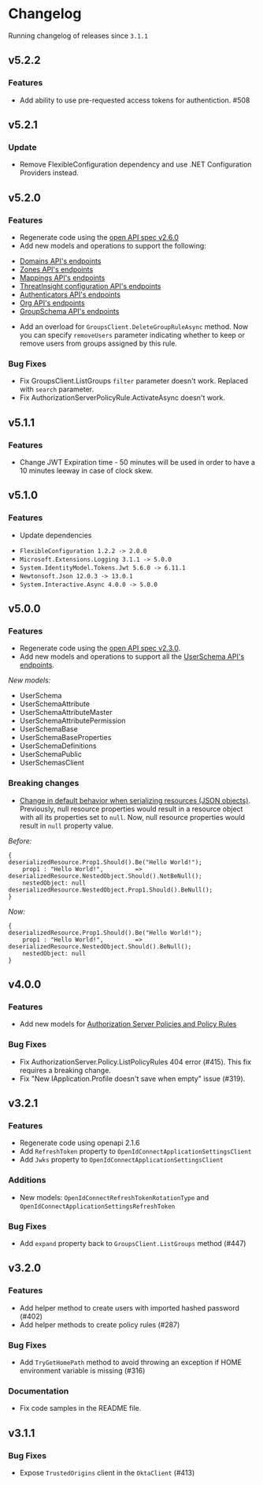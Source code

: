 # Changelog
Running changelog of releases since `3.1.1`


## v5.2.2

### Features

- Add ability to use pre-requested access tokens for authentiction. #508


## v5.2.1

### Update

- Remove FlexibleConfiguration dependency and use .NET Configuration Providers instead.


## v5.2.0

### Features

- Regenerate code using the [open API spec v2.6.0](https://github.com/okta/okta-management-openapi-spec/releases/tag/openapi-2.6.0)
- Add new models and operations to support the following:
* [Domains API's endpoints](https://developer.okta.com/docs/reference/api/domains/)
* [Zones API's endpoints](https://developer.okta.com/docs/reference/api/zones/)
* [Mappings API's endpoints](https://developer.okta.com/docs/reference/api/mappings/)
* [ThreatInsight configuration API's endpoints](https://developer.okta.com/docs/reference/api/threat-insight/)
* [Authenticators API's endpoints](https://developer.okta.com/docs/reference/api/authenticators-admin/)
* [Org API's endpoints](https://developer.okta.com/docs/reference/api/org/)
* [GroupSchema API's endpoints](https://developer.okta.com/docs/reference/api/schemas/#group-schema-operations)
- Add an overload for `GroupsClient.DeleteGroupRuleAsync` method. Now you can specify `removeUsers` parameter indicating whether to keep or remove users from groups assigned by this rule.


### Bug Fixes

- Fix GroupsClient.ListGroups `filter` parameter doesn't work. Replaced with `search` parameter.
- Fix AuthorizationServerPolicyRule.ActivateAsync doesn't work.

## v5.1.1

### Features

* Change JWT Expiration time - 50 minutes will be used in order to have a 10 minutes leeway in case of clock skew.

## v5.1.0

### Features

- Update dependencies

* `FlexibleConfiguration 1.2.2 -> 2.0.0`
* `Microsoft.Extensions.Logging 3.1.1 -> 5.0.0`
* `System.IdentityModel.Tokens.Jwt 5.6.0 -> 6.11.1`
* `Newtonsoft.Json 12.0.3 -> 13.0.1`
* `System.Interactive.Async 4.0.0 -> 5.0.0`

## v5.0.0

### Features

- Regenerate code using the [open API spec v2.3.0](https://github.com/okta/okta-management-openapi-spec/releases/tag/openapi-2.3.0).
- Add new models and operations to support all the [UserSchema API's endpoints](https://developer.okta.com/docs/reference/api/schemas/).

_New models:_

* UserSchema
* UserSchemaAttribute
* UserSchemaAttributeMaster
* UserSchemaAttributePermission
* UserSchemaBase
* UserSchemaBaseProperties
* UserSchemaDefinitions
* UserSchemaPublic
* UserSchemasClient

### Breaking changes

- [Change in default behavior when serializing resources (JSON objects)](https://github.com/okta/okta-sdk-dotnet/pull/477/files#diff-6436f2d9902dcaed04626994e79b8c0da031d73e6ff937b1ec1014544228a5feR319). Previously, null resource properties would result in a resource object with all its properties set to `null`. Now, null resource properties would result in `null` property value. 

_Before:_

```
{                                                 deserializedResource.Prop1.Should().Be("Hello World!");          
    prop1 : "Hello World!",         =>            deserializedResource.NestedObject.Should().NotBeNull();
    nestedObject: null                            deserializedResource.NestedObject.Prop1.Should().BeNull();
}

```

_Now:_

```
{                                                 deserializedResource.Prop1.Should().Be("Hello World!");          
    prop1 : "Hello World!",         =>            deserializedResource.NestedObject.Should().BeNull();
    nestedObject: null                            
}

```


## v4.0.0

### Features

- Add new models for [Authorization Server Policies and Policy Rules](https://developer.okta.com/docs/reference/api/authorization-servers/#authorization-server-operations)

### Bug Fixes

- Fix AuthorizationServer.Policy.ListPolicyRules 404 error (#415). This fix requires a breaking change.
- Fix "New IApplication.Profile doesn't save when empty" issue (#319).

## v3.2.1

### Features

- Regenerate code using openapi 2.1.6
- Add `RefreshToken` property to `OpenIdConnectApplicationSettingsClient`
- Add `Jwks` property to `OpenIdConnectApplicationSettingsClient`

### Additions

- New models:  `OpenIdConnectRefreshTokenRotationType` and `OpenIdConnectApplicationSettingsRefreshToken`

### Bug Fixes

- Add `expand` property back to `GroupsClient.ListGroups` method (#447)

## v3.2.0

### Features

- Add helper method to create users with imported hashed password (#402)
- Add helper methods to create policy rules (#287)

### Bug Fixes

- Add `TryGetHomePath` method to avoid throwing an exception if HOME environment variable is missing (#316)

### Documentation

- Fix code samples in the README file.

## v3.1.1

### Bug Fixes

- Expose `TrustedOrigins` client in the `OktaClient` (#413)
